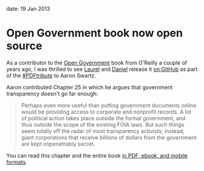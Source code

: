 date: 19 Jan 2013

# Open Government book now open source

As a contributor to the [Open Government][govt] book from O'Reilly a couple of years
ago, I was thrilled to see [Laurel][] and [Daniel][] release it [on GitHub][]
as part of the [#PDFtribute][] to Aaron Swartz.

Aaron contributed Chapter 25 in which he argues that government transparency
doesn't go far enough:

> Perhaps even more useful than putting government documents online would be
> providing access to corporate and nonprofit records. A lot of political
> action takes place outside the formal government, and thus outside the scope
> of the existing FOIA laws. But such things seem totally off the radar of most
> transparency activists; instead, giant corporations that receive billions of
> dollars from the government are kept impenetrably secret.

You can read this chapter and the entire book [in PDF, ebook, and mobile
formats][on GitHub].


[#PDFtribute]: http://pdftribute.net/
[Laurel]: https://twitter.com/laurelatoreilly
[Daniel]: https://twitter.com/lathropd
[govt]: http://www.amazon.com/Open-Government-Collaboration-Transparency-Participation/dp/0596804350
[on GitHub]: https://github.com/oreillymedia/open_government
